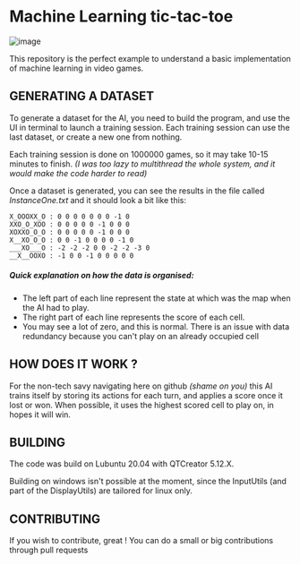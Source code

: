 # Machine Learning tic-tac-toe
![image](https://user-images.githubusercontent.com/24864674/109415060-b6a1d500-79b6-11eb-9d22-c24bda89fdb6.png)

This repository is the perfect example to understand a basic implementation of machine learning in video games.


## GENERATING A DATASET
To generate a dataset for the AI, you need to build the program, and use the UI in terminal to launch a training session.
Each training session can use the last dataset, or create a new one from nothing.

Each training session is done on 1000000 games, so it may take 10-15 minutes to finish.
*(I was too lazy to multithread the whole system, and it would make the code harder to read)*

Once a dataset is generated, you can see the results in the file called *InstanceOne.txt* and it should look a bit like this:
```
X_OOOXX_O : 0 0 0 0 0 0 0 -1 0
XXO_O_XOO : 0 0 0 0 0 -1 0 0 0
XOXXO_O_O : 0 0 0 0 0 -1 0 0 0
X__XO_O_O : 0 0 -1 0 0 0 0 -1 0
___XO___O : -2 -2 -2 0 0 -2 -2 -3 0
__X__OOXO : -1 0 0 -1 0 0 0 0 0
```
##### Quick explanation on how the data is organised:
- The left part of each line represent the state at which was the map when the AI had to play.
- The right part of each line represents the score of each cell.
- You may see a lot of zero, and this is normal. There is an issue with data redundancy because you can't play on an already occupied cell

## HOW DOES IT WORK ?
For the non-tech savy navigating here on github *(shame on you)* this AI trains itself by storing its actions for each turn, and applies a score once it lost or won.
When possible, it uses the highest scored cell to play on, in hopes it will win.

## BUILDING
The code was build on Lubuntu 20.04 with QTCreator 5.12.X.

Building on windows isn't possible at the moment, since the InputUtils (and part of the DisplayUtils) are tailored for linux only.

## CONTRIBUTING
If you wish to contribute, great !
You can do a small or big contributions through pull requests
